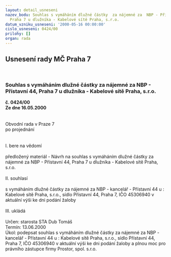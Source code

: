 ```yaml
---
layout: detail_usneseni
nazev_bodu: Souhlas s vymáháním dlužné částky  za nájemné za  NBP - Přístavní 44,
  Praha 7 u dlužníka - Kabelové sítě Praha, s.r.o.
datum_vzniku_usneseni: '2000-05-16 00:00:00'
cislo_usneseni: 0424/00
prilohy: []
organ: rada
---
```

<div id="ucUsn_pList" class="usn">
	<span><h2>Usnesení rady MČ Praha 7 </h2>
<br></span><div class="standBody">
<span><h3>Souhlas s vymáháním dlužné částky  za nájemné za  NBP - Přístavní 44, Praha 7 u dlužníka - Kabelové sítě Praha, s.r.o.</h3></span><div class="center">
		<strong>č. 0424/00</strong><br>
	</div>
<div class="center">
		<strong>Ze dne 16.05.2000</strong><br><br>
	</div>     <br>Obvodní rada v Praze 7<br>po projednání<br><br><br>I.	bere na vědomí<br><br> předložený materiál - Návrh na souhlas s vymáháním dlužné částky  za nájemné za  NBP - Přístavní 44, Praha 7 u dlužníka - Kabelové sítě Praha, s.r.o.<br><br>II.	souhlasí <br><br>s vymáháním dlužné částky za nájemné za NBP - kancelář - Přístavní 44 u : Kabelové sítě Praha, s.r.o., sídlo Přístavní 44, Praha 7, IČO 45306940 v aktuální výši ke dni podání žaloby<br><br>III.	ukládá <br><br> Určen:	starosta	STA Dub Tomáš<br>Termín: 13.06.2000<br>Úkol:	podepsat souhlas s vymáháním dlužné částky za nájemné za NBP - kancelář - Přístavní 44 u : Kabelové sítě Praha, s.r.o., sídlo Přístavní 44, Praha 7, IČO 45306940 v aktuální výši ke dni podání žaloby a plnou moc pro právního zástupce firmy Prostor, spol. s.r.o.<br> <br>
</div>
</div>